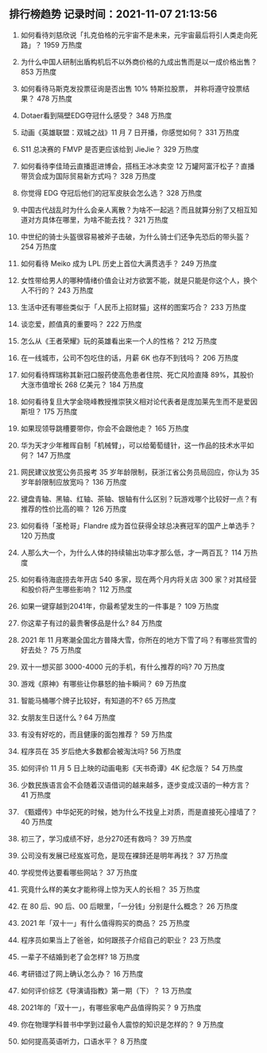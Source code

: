 
## 排行榜趋势 记录时间：2021-11-07 21:13:56
  
  1. 如何看待刘慈欣说「扎克伯格的元宇宙不是未来，元宇宙最后将引人类走向死路」？ 1959 万热度
    
  2. 为什么中国人研制出盾构机后不以外商价格的九成出售而是以一成价格出售？ 853 万热度
    
  3. 如何看待马斯克发投票征询是否出售 10% 特斯拉股票， 并称将遵守投票结果？ 478 万热度
    
  4. Dotaer看到隔壁EDG夺冠什么感受？ 348 万热度
    
  5. 动画《英雄联盟：双城之战》11 月 7 日开播，你感觉如何？ 331 万热度
    
  6. S11 总决赛的 FMVP 是否更应该给到 JieJie？ 329 万热度
    
  7. 如何看待李佳琦云直播逛进博会，搭档王冰冰卖空 12 万罐阿富汗松子？直播带货会成为国际贸易新方式吗？ 328 万热度
    
  8. 你觉得 EDG 夺冠后他们的冠军皮肤会怎么选？ 328 万热度
    
  9. 中国古代战乱时为什么会亲人离散？为啥不一起逃？而且就算分别了又相互知道对方具体在哪里，为啥不能去找？ 321 万热度
    
  10. 中世纪的骑士头盔很容易被斧子击破，为什么骑士们还争先恐后的带头盔？ 254 万热度
    
  11. 如何看待 Meiko 成为 LPL 历史上首位大满贯选手？ 249 万热度
    
  12. 女性带给男人的哪种情绪价值会让对方欲罢不能，就是只能是你这个人，换个人不行的？ 243 万热度
    
  13. 生活中还有哪些类似于「人民币上招财猫」这样的图案巧合？ 233 万热度
    
  14. 谈恋爱，颜值真的重要吗？ 222 万热度
    
  15. 怎么从《王者荣耀》玩的英雄看出来一个人的性格？ 212 万热度
    
  16. 在一线城市，公司不包吃住的话，月薪 6K 也存不到钱吗？ 206 万热度
    
  17. 如何看待辉瑞称其新冠口服药使高危患者住院、死亡风险直降 89%，其股价大涨市值增长 268 亿美元？ 184 万热度
    
  18. 如何看待复旦大学金晓峰教授推崇狭义相对论代表者是庞加莱先生而不是爱因斯坦？ 175 万热度
    
  19. 如果现领导跳槽要带你，你会不会跟他走？ 165 万热度
    
  20. 华为天才少年稚晖自制「机械臂」，可以给葡萄缝针，这一作品的技术水平如何？ 147 万热度
    
  21. 网民建议放宽公务员报考 35 岁年龄限制，获浙江省公务员局回应，你认为 35 岁年龄限制应放宽吗？ 136 万热度
    
  22. 键盘青轴、黑轴、红轴、茶轴、银轴有什么区别？玩游戏哪个比较好一点？有推荐的性价比高的嘛？ 126 万热度
    
  23. 如何看待「圣枪哥」Flandre 成为首位获得全球总决赛冠军的国产上单选手？ 120 万热度
    
  24. 人那么大一个，为什么人体的持续输出功率才那么低，才一两百瓦？ 114 万热度
    
  25. 如何看待海底捞去年开店 540 多家，现在两个月内将关店 300 家？对其经营和股价将产生哪些影响？ 112 万热度
    
  26. 如果一键穿越到2041年，你最希望发生的一件事是？ 109 万热度
    
  27. 你这辈子有过的最贵奢侈品是什么? 84 万热度
    
  28. 2021 年 11 月寒潮全国北方普降大雪，你所在的地方下雪了吗？有哪些赏雪的好去处？ 75 万热度
    
  29. 双十一想买部 3000-4000 元的手机，有什么推荐的吗? 70 万热度
    
  30. 游戏《原神》有哪些让你暴怒的抽卡瞬间？ 69 万热度
    
  31. 智能马桶哪个牌子比较好，有知道的不? 65 万热度
    
  32. 女朋友生日送什么 ? 64 万热度
    
  33. 有没有好吃的，而且健康的面包推荐？ 59 万热度
    
  34. 程序员在 35 岁后绝大多数都会被淘汰吗? 56 万热度
    
  35. 如何评价 11 月 5 日上映的动画电影《天书奇谭》4K 纪念版？ 54 万热度
    
  36. 少数民族语言会不会随着汉语借词的越来越多，逐步变成汉语的一种方言？ 41 万热度
    
  37. 《甄嬛传》中华妃死的时候，她为什么不找皇上对质，而是直接死心撞墙了？ 40 万热度
    
  38. 初三了，学习成绩不好，总分270还有救吗？ 39 万热度
    
  39. 公司没有发展已经岌岌可危，是现在裸辞还是明年再找？ 37 万热度
    
  40. 学视觉传达要看哪些网站？ 37 万热度
    
  41. 究竟什么样的美女才能称得上惊为天人的长相？ 35 万热度
    
  42. 在 80  后、90 后、00 后眼里，「一分钱」分别是什么概念？ 26 万热度
    
  43. 2021 年「双十一」有什么值得购买的商品？ 25 万热度
    
  44. 程序员如果当上了爸爸，如何跟孩子介绍自己的职业？ 23 万热度
    
  45. 一辈子不结婚到老了会怎样? 18 万热度
    
  46. 考研错过了网上确认怎么办？ 16 万热度
    
  47. 如何评价综艺《导演请指教》第一期（下）？ 13 万热度
    
  48. 2021年的「双十一」，有哪些家电产品值得购买？ 9 万热度
    
  49. 你在物理学科普书中学到过最令人震惊的知识是怎样的？ 9 万热度
    
  50. 如何提高英语听力，口语水平？ 8 万热度
    